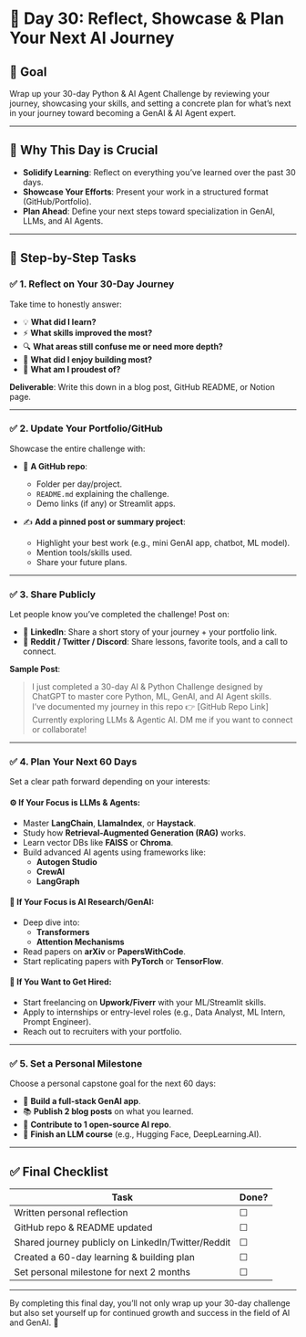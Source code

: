 # 🎉 Day 30: Reflect, Showcase & Plan Your Next AI Journey

## 🎯 Goal
Wrap up your 30-day Python & AI Agent Challenge by reviewing your journey, showcasing your skills, and setting a concrete plan for what’s next in your journey toward becoming a GenAI & AI Agent expert.

---

## 🧠 Why This Day is Crucial
- **Solidify Learning**: Reflect on everything you’ve learned over the past 30 days.
- **Showcase Your Efforts**: Present your work in a structured format (GitHub/Portfolio).
- **Plan Ahead**: Define your next steps toward specialization in GenAI, LLMs, and AI Agents.

---

## 📌 Step-by-Step Tasks

### ✅ 1. Reflect on Your 30-Day Journey
Take time to honestly answer:
- 💡 **What did I learn?**
- ⚡ **What skills improved the most?**
- 🔍 **What areas still confuse me or need more depth?**
- 🔧 **What did I enjoy building most?**
- 🚀 **What am I proudest of?**

**Deliverable**: Write this down in a blog post, GitHub README, or Notion page.

---

### ✅ 2. Update Your Portfolio/GitHub
Showcase the entire challenge with:
- 📁 **A GitHub repo**:
  - Folder per day/project.
  - `README.md` explaining the challenge.
  - Demo links (if any) or Streamlit apps.

- ✍️ **Add a pinned post or summary project**:
  - Highlight your best work (e.g., mini GenAI app, chatbot, ML model).
  - Mention tools/skills used.
  - Share your future plans.

---

### ✅ 3. Share Publicly
Let people know you’ve completed the challenge! Post on:
- 🚀 **LinkedIn**: Share a short story of your journey + your portfolio link.
- 🧠 **Reddit / Twitter / Discord**: Share lessons, favorite tools, and a call to connect.

**Sample Post**:
> I just completed a 30-day AI & Python Challenge designed by ChatGPT to master core Python, ML, GenAI, and AI Agent skills.  
> I’ve documented my journey in this repo 👉 [GitHub Repo Link]  
> Currently exploring LLMs & Agentic AI. DM me if you want to connect or collaborate!

---

### ✅ 4. Plan Your Next 60 Days
Set a clear path forward depending on your interests:

#### ⚙️ If Your Focus is LLMs & Agents:
- Master **LangChain**, **LlamaIndex**, or **Haystack**.
- Study how **Retrieval-Augmented Generation (RAG)** works.
- Learn vector DBs like **FAISS** or **Chroma**.
- Build advanced AI agents using frameworks like:
  - **Autogen Studio**
  - **CrewAI**
  - **LangGraph**

#### 🧠 If Your Focus is AI Research/GenAI:
- Deep dive into:
  - **Transformers**
  - **Attention Mechanisms**
- Read papers on **arXiv** or **PapersWithCode**.
- Start replicating papers with **PyTorch** or **TensorFlow**.

#### 💼 If You Want to Get Hired:
- Start freelancing on **Upwork/Fiverr** with your ML/Streamlit skills.
- Apply to internships or entry-level roles (e.g., Data Analyst, ML Intern, Prompt Engineer).
- Reach out to recruiters with your portfolio.

---

### ✅ 5. Set a Personal Milestone
Choose a personal capstone goal for the next 60 days:
- 🚀 **Build a full-stack GenAI app**.
- 📚 **Publish 2 blog posts** on what you learned.
- 🎯 **Contribute to 1 open-source AI repo**.
- 🧠 **Finish an LLM course** (e.g., Hugging Face, DeepLearning.AI).

---

## ✅ Final Checklist

| **Task**                                      | **Done?** |
|-----------------------------------------------|-----------|
| Written personal reflection                   | ☐         |
| GitHub repo & README updated                  | ☐         |
| Shared journey publicly on LinkedIn/Twitter/Reddit | ☐         |
| Created a 60-day learning & building plan     | ☐         |
| Set personal milestone for next 2 months      | ☐         |

---

By completing this final day, you’ll not only wrap up your 30-day challenge but also set yourself up for continued growth and success in the field of AI and GenAI. 🚀